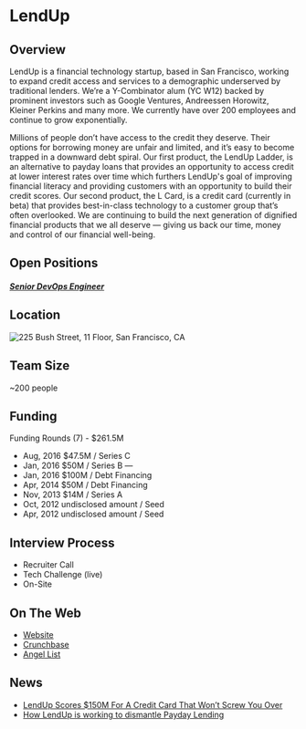 # LendUp
## Overview

LendUp is a financial technology startup, based in San Francisco, working to expand credit access and services to a demographic underserved by traditional lenders. We’re a Y-Combinator alum (YC W12) backed by prominent investors such as Google Ventures, Andreessen Horowitz, Kleiner Perkins and many more. We currently have over 200 employees and continue to grow exponentially.

Millions of people don’t have access to the credit they deserve. Their options for borrowing money are unfair and limited, and it’s easy to become trapped in a downward debt spiral.
Our first product, the LendUp Ladder, is an alternative to payday loans that provides an opportunity to access credit at lower interest rates over time which furthers LendUp's goal of improving financial literacy and providing customers with an opportunity to build their credit scores. Our second product, the L Card, is a credit card (currently in beta) that provides best-in-class technology to a customer group that’s often overlooked.
We are continuing to build the next generation of dignified financial products that we all deserve — giving us back our time, money and control of our financial well-being.

## Open Positions
##### [Senior DevOps Engineer](https://github.com/the31337/jobs/blob/master/lendup/senior-devops-engineer.md)

## Location
![225 Bush Street, 11 Floor, San Francisco, CA](https://maps.googleapis.com/maps/api/staticmap?center=225+Bush+Street,+11+Floor,+San+Francisco,+CA&zoom=13&scale=false&size=600x300&maptype=roadmap&format=png&visual_refresh=true)  

## Team Size
~200 people

## Funding
Funding Rounds (7) - $261.5M
+ Aug, 2016	$47.5M / Series C
+ Jan, 2016	$50M / Series B	—
+ Jan, 2016	$100M / Debt Financing
+ Apr, 2014	$50M / Debt Financing
+ Nov, 2013	$14M / Series A
+ Oct, 2012	undisclosed amount / Seed
+ Apr, 2012	undisclosed amount / Seed

## Interview Process
+ Recruiter Call
+ Tech Challenge (live)
+ On-Site

## On The Web
+ [Website](http://www.lendup.com)
+ [Crunchbase](https://www.crunchbase.com/organization/lendup#/entity)
+ [Angel List](https://angel.co/lendup)

## News
+ [LendUp Scores $150M For A Credit Card That Won’t Screw You Over](URL)
+ [How LendUp is working to dismantle Payday Lending](http://www.huffingtonpost.com/jotaka-l-eaddy/how-lendup-is-working-to-_b_10070886.html)
